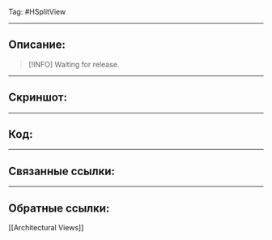 Tag: #HSplitView 

---
## Описание:
> [!INFO]
Waiting for release.

---
## Скриншот:


---
## Код:


---
## Связанные ссылки:


---
## Обратные ссылки:
[[Architectural Views]]